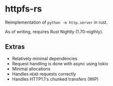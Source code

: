 # httpfs-rs

Reimplementation of `python -m http.server` in rust.

As of writing, requires Rust Nightly (1.70-nigthly).

## Extras

- Relatively minimal dependencies
- Request handling is done with async using tokio
- Minimal allocations
- Handles `HEAD` requests correctly
- Handles HTTP1.1's chunked transfers (WIP)
